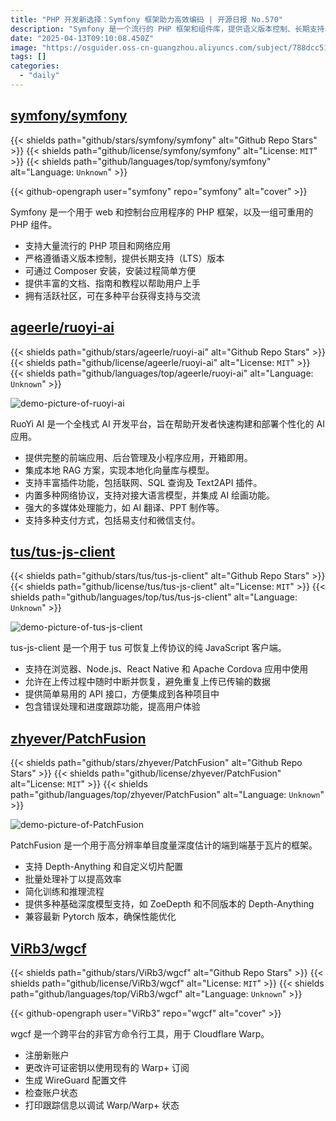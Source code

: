 ```yaml
---
title: "PHP 开发新选择：Symfony 框架助力高效编码 | 开源日报 No.570"
description: "Symfony 是一个流行的 PHP 框架和组件库，提供语义版本控制、长期支持、简单安装和丰富的文档，拥有活跃的社区支持。"
date: "2025-04-13T09:10:08.450Z"
image: "https://osguider.oss-cn-guangzhou.aliyuncs.com/subject/788dcc5143a2d1d0e0186e133cb16e75.png"
tags: []
categories:
  - "daily"
---
```


## [symfony/symfony](https://github.com/symfony/symfony)

{{< shields path="github/stars/symfony/symfony" alt="Github Repo Stars" >}} {{< shields path="github/license/symfony/symfony" alt="License: `MIT`" >}} {{< shields path="github/languages/top/symfony/symfony" alt="Language: `Unknown`" >}}

{{< github-opengraph user="symfony" repo="symfony" alt="cover" >}}

Symfony 是一个用于 web 和控制台应用程序的 PHP 框架，以及一组可重用的 PHP 组件。

- 支持大量流行的 PHP 项目和网络应用
- 严格遵循语义版本控制，提供长期支持（LTS）版本
- 可通过 Composer 安装，安装过程简单方便
- 提供丰富的文档、指南和教程以帮助用户上手
- 拥有活跃社区，可在多种平台获得支持与交流
  
## [ageerle/ruoyi-ai](https://github.com/ageerle/ruoyi-ai)

{{< shields path="github/stars/ageerle/ruoyi-ai" alt="Github Repo Stars" >}} {{< shields path="github/license/ageerle/ruoyi-ai" alt="License: `MIT`" >}} {{< shields path="github/languages/top/ageerle/ruoyi-ai" alt="Language: `Unknown`" >}}

![demo-picture-of-ruoyi-ai](https://static.osguider.com/subject/github/ageerle/ruoyi-ai/839c9d5a7382e7f96b77a779fe298107.png)

RuoYi AI 是一个全栈式 AI 开发平台，旨在帮助开发者快速构建和部署个性化的 AI 应用。

- 提供完整的前端应用、后台管理及小程序应用，开箱即用。
- 集成本地 RAG 方案，实现本地化向量库与模型。
- 支持丰富插件功能，包括联网、SQL 查询及 Text2API 插件。
- 内置多种网络协议，支持对接大语言模型，并集成 AI 绘画功能。
- 强大的多媒体处理能力，如 AI 翻译、PPT 制作等。
- 支持多种支付方式，包括易支付和微信支付。
  
## [tus/tus-js-client](https://github.com/tus/tus-js-client)

{{< shields path="github/stars/tus/tus-js-client" alt="Github Repo Stars" >}} {{< shields path="github/license/tus/tus-js-client" alt="License: `MIT`" >}} {{< shields path="github/languages/top/tus/tus-js-client" alt="Language: `Unknown`" >}}

![demo-picture-of-tus-js-client](https://static.osguider.com/subject/github/tus/tus-js-client/5bbeba89f85f517ae82b6292930fec6f.png)

tus-js-client 是一个用于 tus 可恢复上传协议的纯 JavaScript 客户端。

- 支持在浏览器、Node.js、React Native 和 Apache Cordova 应用中使用
- 允许在上传过程中随时中断并恢复，避免重复上传已传输的数据
- 提供简单易用的 API 接口，方便集成到各种项目中
- 包含错误处理和进度跟踪功能，提高用户体验
  
## [zhyever/PatchFusion](https://github.com/zhyever/PatchFusion)

{{< shields path="github/stars/zhyever/PatchFusion" alt="Github Repo Stars" >}} {{< shields path="github/license/zhyever/PatchFusion" alt="License: `MIT`" >}} {{< shields path="github/languages/top/zhyever/PatchFusion" alt="Language: `Unknown`" >}}

![demo-picture-of-PatchFusion](https://picgo-daily.oss-cn-guangzhou.aliyuncs.com/picgo-daily/2025/2c777c7efad8ecffd878ed6f4e7e9e4f.png)

PatchFusion 是一个用于高分辨率单目度量深度估计的端到端基于瓦片的框架。

- 支持 Depth-Anything 和自定义切片配置
- 批量处理补丁以提高效率
- 简化训练和推理流程
- 提供多种基础深度模型支持，如 ZoeDepth 和不同版本的 Depth-Anything
- 兼容最新 Pytorch 版本，确保性能优化
  
## [ViRb3/wgcf](https://github.com/ViRb3/wgcf)

{{< shields path="github/stars/ViRb3/wgcf" alt="Github Repo Stars" >}} {{< shields path="github/license/ViRb3/wgcf" alt="License: `MIT`" >}} {{< shields path="github/languages/top/ViRb3/wgcf" alt="Language: `Unknown`" >}}

{{< github-opengraph user="ViRb3" repo="wgcf" alt="cover" >}}

wgcf 是一个跨平台的非官方命令行工具，用于 Cloudflare Warp。

- 注册新账户
- 更改许可证密钥以使用现有的 Warp+ 订阅
- 生成 WireGuard 配置文件
- 检查账户状态
- 打印跟踪信息以调试 Warp/Warp+ 状态
  
